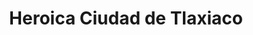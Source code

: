 ---
title: Heroica Ciudad de Tlaxiaco
url: /heroica-ciudad-de-tlaxiaco/
latitude: 17.263
longitude: -97.695
---